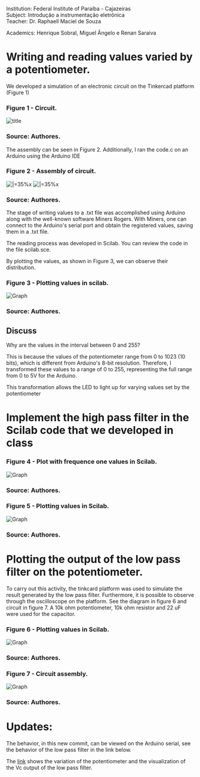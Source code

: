  Institution: Federal Institute of Paraíba - Cajazeiras  
Subject: Introdução a instrumentação eletrônica  
Teacher: Dr. Raphaell Maciel de Souza

Academics: Henrique Sobral, Miguel Ângelo e Renan Saraiva


# Writing and reading values varied by a potentiometer.

We developed a simulation of an electronic circuit on the Tinkercad platform (Figure 1)

### Figure 1 - Circuit.

![title](circuito.png)

### Source: Authores.

The assembly can be seen in Figure 2. Additionally, I ran the code.c on an Arduino using the Arduino IDE

### Figure 2 - Assembly of circuit.

![|=35%x](assembly_circuit.png "title-1") ![|=35%x](assembly_circuit2.png "title-2")

### Source: Authores.

The stage of writing values to a .txt file was accomplished using Arduino along with the well-known software Miners Rogers. With Miners, one can connect to the Arduino's serial port and obtain the registered values, saving them in a .txt file.

The reading process was developed in Scilab. You can review the code in the file scilab.sce.

By plotting the values, as shown in Figure 3, we can observe their distribution.

### Figure 3 - Plotting values in scilab.

![Graph](graph.png)

### Source: Authores.

## Discuss
Why are the values in the interval between 0 and 255?

This is because the values of the potentiometer range from 0 to 1023 (10 bits), which is different from Arduino's 8-bit resolution. Therefore, I transformed these values to a range of 0 to 255, representing the full range from 0 to 5V for the Arduino.

This transformation allows the LED to light up for varying values set by the potentiometer

# Implement the high pass filter in the Scilab code that we developed in class

### Figure 4 - Plot with frequence one values in Scilab.

![Graph](plot_1.png)

### Source: Authores.

### Figure 5 - Plotting values in Scilab.

![Graph](plot_2.png)

### Source: Authores.

# Plotting the output of the low pass filter on the potentiometer.

To carry out this activity, the tinkcard platform was used to simulate the result generated by the low pass filter. Furthermore, it is possible to observe through the oscilloscope on the platform. See the diagram in figure 6 and circuit in figure 7. A 10k ohm potentiometer, 10k ohm resistor and 22 uF were used for the capacitor.

### Figure 6 - Plotting values in Scilab.

![Graph](circuit_low_pass.png)

### Source: Authores.

### Figure 7 - Circuit assembly.

![Graph](montagem2.png)

### Source: Authores.

# Updates:

The behavior, in this new commit, can be viewed on the Arduino serial, see the behavior of the low pass filter in the link below.

The [link](https://youtu.be/0FCDj9dwIl0) shows the variation of the potentiometer and the visualization of the Vc output of the low pass filter.
